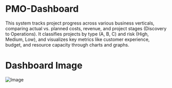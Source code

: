# PMO-Dashboard
This system tracks project progress across various business verticals, comparing actual vs. planned costs, revenue, and project stages (Discovery to Operations). It classifies projects by type (A, B, C) and risk (High, Medium, Low), and visualizes key metrics like customer experience, budget, and resource capacity through charts and graphs.


Dashboard Image
  ========== 
![Image](https://github.com/user-attachments/assets/8bd13844-4849-46a5-9f3e-0c52ebb484f0)
